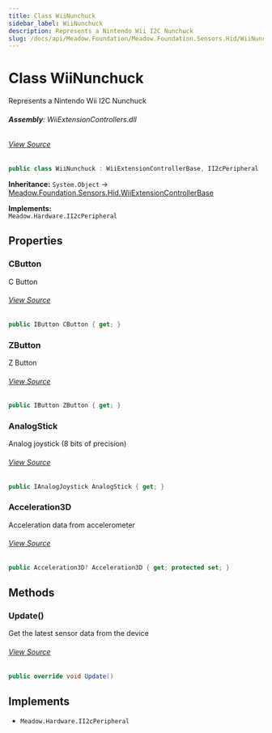 ```yaml
---
title: Class WiiNunchuck
sidebar_label: WiiNunchuck
description: Represents a Nintendo Wii I2C Nunchuck
slug: /docs/api/Meadow.Foundation/Meadow.Foundation.Sensors.Hid/WiiNunchuck
---
```

# Class WiiNunchuck
Represents a Nintendo Wii I2C Nunchuck

###### **Assembly**: WiiExtensionControllers.dll
###### [View Source](https://github.com/WildernessLabs/Meadow.Foundation.git/blob/develop/Source/Meadow.Foundation.Peripherals/Sensors.Hid.WiiExtensionControllers/Driver/Drivers/WiiNunchuck.cs#L11)
```csharp title="Declaration"
public class WiiNunchuck : WiiExtensionControllerBase, II2cPeripheral
```
**Inheritance:** `System.Object` -> [Meadow.Foundation.Sensors.Hid.WiiExtensionControllerBase](../Meadow.Foundation.Sensors.Hid/WiiExtensionControllerBase)

**Implements:**  
`Meadow.Hardware.II2cPeripheral`

## Properties
### CButton
C Button
###### [View Source](https://github.com/WildernessLabs/Meadow.Foundation.git/blob/develop/Source/Meadow.Foundation.Peripherals/Sensors.Hid.WiiExtensionControllers/Driver/Drivers/WiiNunchuck.cs#L16)
```csharp title="Declaration"
public IButton CButton { get; }
```
### ZButton
Z Button
###### [View Source](https://github.com/WildernessLabs/Meadow.Foundation.git/blob/develop/Source/Meadow.Foundation.Peripherals/Sensors.Hid.WiiExtensionControllers/Driver/Drivers/WiiNunchuck.cs#L20)
```csharp title="Declaration"
public IButton ZButton { get; }
```
### AnalogStick
Analog joystick (8 bits of precision)
###### [View Source](https://github.com/WildernessLabs/Meadow.Foundation.git/blob/develop/Source/Meadow.Foundation.Peripherals/Sensors.Hid.WiiExtensionControllers/Driver/Drivers/WiiNunchuck.cs#L25)
```csharp title="Declaration"
public IAnalogJoystick AnalogStick { get; }
```
### Acceleration3D
Acceleration data from accelerometer
###### [View Source](https://github.com/WildernessLabs/Meadow.Foundation.git/blob/develop/Source/Meadow.Foundation.Peripherals/Sensors.Hid.WiiExtensionControllers/Driver/Drivers/WiiNunchuck.cs#L30)
```csharp title="Declaration"
public Acceleration3D? Acceleration3D { get; protected set; }
```
## Methods
### Update()
Get the latest sensor data from the device
###### [View Source](https://github.com/WildernessLabs/Meadow.Foundation.git/blob/develop/Source/Meadow.Foundation.Peripherals/Sensors.Hid.WiiExtensionControllers/Driver/Drivers/WiiNunchuck.cs#L54)
```csharp title="Declaration"
public override void Update()
```

## Implements

* `Meadow.Hardware.II2cPeripheral`
